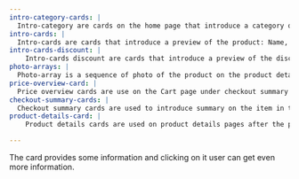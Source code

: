 ```yaml
---
intro-category-cards: |
  Intro-category are cards on the home page that introduce a category of the product. Clicking on it the user can go directly to the category page. The card has a picture and a category name.
intro-cards: |
  Intro-cards are cards that introduce a preview of the product: Name, couple of lines, price and rating. The are clickable and bring the user to the product-detail page.
intro-cards-discount: |
    Intro-cards discount are cards that introduce a preview of the discounted product: Name, couple of lines, old and new prices and rating. The are clickable and bring the user to the product-detail page.
photo-arrays: |
  Photo-array is a sequence of photo of the product on the product detail page. It is used to display the product from various angles or different pieces of a set.
price-overview-card: |
  Price overview cards are use on the Cart page under checkout summary cards and coupon field.
checkout-summary-cards: |
  Checkout summary cards are used to introduce summary on the item in the cart. it is usually followed by coupon field and price overview card.
product-details-card: |
    Product details cards are used on product details pages after the page-traces to give a full information about the product and to give an option to add to cart.

---
```


The card provides some information and clicking on it user can get even more information.
